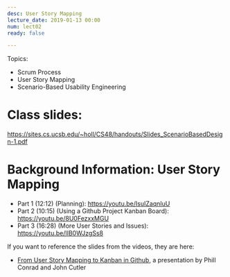 ```yaml
---
desc: User Story Mapping
lecture_date: 2019-01-13 00:00
num: lect02
ready: false

---
```



Topics: 
* Scrum Process 
* User Story Mapping
* Scenario-Based Usability Engineering


# Class slides: 

<https://sites.cs.ucsb.edu/~holl/CS48/handouts/Slides_ScenarioBasedDesign-1.pdf>



# Background Information: User Story Mapping

* Part 1 (12:12) (Planning): <https://youtu.be/IsuIZaqnIuU>
* Part 2 (10:15) (Using a Github Project Kanban Board): <https://youtu.be/8U0FezxxMGU>
* Part 3 (16:28) (More User Stories and Issues): <https://youtu.be/lIB0WJzgSs8>

If you want to reference the slides from the videos, they are here: 
* [From User Story Mapping to Kanban in Github](https://docs.google.com/presentation/d/1UD5qIm5njZFF2s8OvCJdJPnsR_VvnavcZRP9cXRqRNw/edit?usp=sharing), a presentation by Phill Conrad and John Cutler
